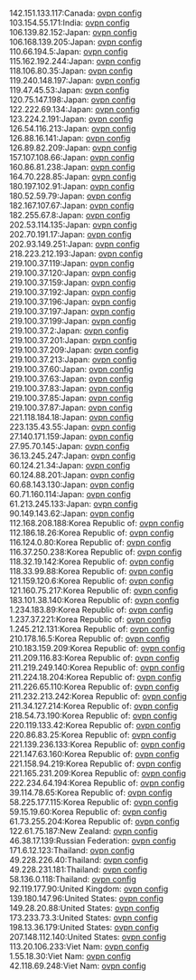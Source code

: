 142.151.133.117:Canada: [ovpn config](vpn/142_151_133_117.ovpn)  
103.154.55.171:India: [ovpn config](vpn/103_154_55_171.ovpn)  
106.139.82.152:Japan: [ovpn config](vpn/106_139_82_152.ovpn)  
106.168.139.205:Japan: [ovpn config](vpn/106_168_139_205.ovpn)  
110.66.194.5:Japan: [ovpn config](vpn/110_66_194_5.ovpn)  
115.162.192.244:Japan: [ovpn config](vpn/115_162_192_244.ovpn)  
118.106.80.35:Japan: [ovpn config](vpn/118_106_80_35.ovpn)  
119.240.148.197:Japan: [ovpn config](vpn/119_240_148_197.ovpn)  
119.47.45.53:Japan: [ovpn config](vpn/119_47_45_53.ovpn)  
120.75.147.198:Japan: [ovpn config](vpn/120_75_147_198.ovpn)  
122.222.69.134:Japan: [ovpn config](vpn/122_222_69_134.ovpn)  
123.224.2.191:Japan: [ovpn config](vpn/123_224_2_191.ovpn)  
126.54.116.213:Japan: [ovpn config](vpn/126_54_116_213.ovpn)  
126.88.16.141:Japan: [ovpn config](vpn/126_88_16_141.ovpn)  
126.89.82.209:Japan: [ovpn config](vpn/126_89_82_209.ovpn)  
157.107.108.66:Japan: [ovpn config](vpn/157_107_108_66.ovpn)  
160.86.81.238:Japan: [ovpn config](vpn/160_86_81_238.ovpn)  
164.70.228.85:Japan: [ovpn config](vpn/164_70_228_85.ovpn)  
180.197.102.91:Japan: [ovpn config](vpn/180_197_102_91.ovpn)  
180.52.59.79:Japan: [ovpn config](vpn/180_52_59_79.ovpn)  
182.167.107.67:Japan: [ovpn config](vpn/182_167_107_67.ovpn)  
182.255.67.8:Japan: [ovpn config](vpn/182_255_67_8.ovpn)  
202.53.114.135:Japan: [ovpn config](vpn/202_53_114_135.ovpn)  
202.70.191.17:Japan: [ovpn config](vpn/202_70_191_17.ovpn)  
202.93.149.251:Japan: [ovpn config](vpn/202_93_149_251.ovpn)  
218.223.212.193:Japan: [ovpn config](vpn/218_223_212_193.ovpn)  
219.100.37.119:Japan: [ovpn config](vpn/219_100_37_119.ovpn)  
219.100.37.120:Japan: [ovpn config](vpn/219_100_37_120.ovpn)  
219.100.37.159:Japan: [ovpn config](vpn/219_100_37_159.ovpn)  
219.100.37.192:Japan: [ovpn config](vpn/219_100_37_192.ovpn)  
219.100.37.196:Japan: [ovpn config](vpn/219_100_37_196.ovpn)  
219.100.37.197:Japan: [ovpn config](vpn/219_100_37_197.ovpn)  
219.100.37.199:Japan: [ovpn config](vpn/219_100_37_199.ovpn)  
219.100.37.2:Japan: [ovpn config](vpn/219_100_37_2.ovpn)  
219.100.37.201:Japan: [ovpn config](vpn/219_100_37_201.ovpn)  
219.100.37.209:Japan: [ovpn config](vpn/219_100_37_209.ovpn)  
219.100.37.213:Japan: [ovpn config](vpn/219_100_37_213.ovpn)  
219.100.37.60:Japan: [ovpn config](vpn/219_100_37_60.ovpn)  
219.100.37.63:Japan: [ovpn config](vpn/219_100_37_63.ovpn)  
219.100.37.83:Japan: [ovpn config](vpn/219_100_37_83.ovpn)  
219.100.37.85:Japan: [ovpn config](vpn/219_100_37_85.ovpn)  
219.100.37.87:Japan: [ovpn config](vpn/219_100_37_87.ovpn)  
221.118.184.18:Japan: [ovpn config](vpn/221_118_184_18.ovpn)  
223.135.43.55:Japan: [ovpn config](vpn/223_135_43_55.ovpn)  
27.140.171.159:Japan: [ovpn config](vpn/27_140_171_159.ovpn)  
27.95.70.145:Japan: [ovpn config](vpn/27_95_70_145.ovpn)  
36.13.245.247:Japan: [ovpn config](vpn/36_13_245_247.ovpn)  
60.124.21.34:Japan: [ovpn config](vpn/60_124_21_34.ovpn)  
60.124.88.201:Japan: [ovpn config](vpn/60_124_88_201.ovpn)  
60.68.143.130:Japan: [ovpn config](vpn/60_68_143_130.ovpn)  
60.71.160.114:Japan: [ovpn config](vpn/60_71_160_114.ovpn)  
61.213.245.133:Japan: [ovpn config](vpn/61_213_245_133.ovpn)  
90.149.143.62:Japan: [ovpn config](vpn/90_149_143_62.ovpn)  
112.168.208.188:Korea Republic of: [ovpn config](vpn/112_168_208_188.ovpn)  
112.186.18.26:Korea Republic of: [ovpn config](vpn/112_186_18_26.ovpn)  
116.124.0.80:Korea Republic of: [ovpn config](vpn/116_124_0_80.ovpn)  
116.37.250.238:Korea Republic of: [ovpn config](vpn/116_37_250_238.ovpn)  
118.32.19.142:Korea Republic of: [ovpn config](vpn/118_32_19_142.ovpn)  
118.33.99.88:Korea Republic of: [ovpn config](vpn/118_33_99_88.ovpn)  
121.159.120.6:Korea Republic of: [ovpn config](vpn/121_159_120_6.ovpn)  
121.160.75.217:Korea Republic of: [ovpn config](vpn/121_160_75_217.ovpn)  
183.101.38.140:Korea Republic of: [ovpn config](vpn/183_101_38_140.ovpn)  
1.234.183.89:Korea Republic of: [ovpn config](vpn/1_234_183_89.ovpn)  
1.237.37.221:Korea Republic of: [ovpn config](vpn/1_237_37_221.ovpn)  
1.245.212.131:Korea Republic of: [ovpn config](vpn/1_245_212_131.ovpn)  
210.178.16.5:Korea Republic of: [ovpn config](vpn/210_178_16_5.ovpn)  
210.183.159.209:Korea Republic of: [ovpn config](vpn/210_183_159_209.ovpn)  
211.209.116.83:Korea Republic of: [ovpn config](vpn/211_209_116_83.ovpn)  
211.219.249.140:Korea Republic of: [ovpn config](vpn/211_219_249_140.ovpn)  
211.224.18.204:Korea Republic of: [ovpn config](vpn/211_224_18_204.ovpn)  
211.226.65.110:Korea Republic of: [ovpn config](vpn/211_226_65_110.ovpn)  
211.232.213.242:Korea Republic of: [ovpn config](vpn/211_232_213_242.ovpn)  
211.34.127.214:Korea Republic of: [ovpn config](vpn/211_34_127_214.ovpn)  
218.54.73.190:Korea Republic of: [ovpn config](vpn/218_54_73_190.ovpn)  
220.119.133.42:Korea Republic of: [ovpn config](vpn/220_119_133_42.ovpn)  
220.86.83.25:Korea Republic of: [ovpn config](vpn/220_86_83_25.ovpn)  
221.139.236.133:Korea Republic of: [ovpn config](vpn/221_139_236_133.ovpn)  
221.147.63.160:Korea Republic of: [ovpn config](vpn/221_147_63_160.ovpn)  
221.158.94.219:Korea Republic of: [ovpn config](vpn/221_158_94_219.ovpn)  
221.165.231.209:Korea Republic of: [ovpn config](vpn/221_165_231_209.ovpn)  
222.234.64.194:Korea Republic of: [ovpn config](vpn/222_234_64_194.ovpn)  
39.114.78.65:Korea Republic of: [ovpn config](vpn/39_114_78_65.ovpn)  
58.225.177.115:Korea Republic of: [ovpn config](vpn/58_225_177_115.ovpn)  
59.15.19.60:Korea Republic of: [ovpn config](vpn/59_15_19_60.ovpn)  
61.73.255.204:Korea Republic of: [ovpn config](vpn/61_73_255_204.ovpn)  
122.61.75.187:New Zealand: [ovpn config](vpn/122_61_75_187.ovpn)  
46.38.17.139:Russian Federation: [ovpn config](vpn/46_38_17_139.ovpn)  
171.6.12.123:Thailand: [ovpn config](vpn/171_6_12_123.ovpn)  
49.228.226.40:Thailand: [ovpn config](vpn/49_228_226_40.ovpn)  
49.228.231.181:Thailand: [ovpn config](vpn/49_228_231_181.ovpn)  
58.136.0.118:Thailand: [ovpn config](vpn/58_136_0_118.ovpn)  
92.119.177.90:United Kingdom: [ovpn config](vpn/92_119_177_90.ovpn)  
139.180.147.96:United States: [ovpn config](vpn/139_180_147_96.ovpn)  
149.28.20.88:United States: [ovpn config](vpn/149_28_20_88.ovpn)  
173.233.73.3:United States: [ovpn config](vpn/173_233_73_3.ovpn)  
198.13.36.179:United States: [ovpn config](vpn/198_13_36_179.ovpn)  
207.148.112.140:United States: [ovpn config](vpn/207_148_112_140.ovpn)  
113.20.106.233:Viet Nam: [ovpn config](vpn/113_20_106_233.ovpn)  
1.55.18.30:Viet Nam: [ovpn config](vpn/1_55_18_30.ovpn)  
42.118.69.248:Viet Nam: [ovpn config](vpn/42_118_69_248.ovpn)  
